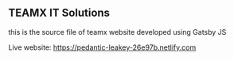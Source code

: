 ## TEAMX IT Solutions 

this is the source file of teamx website developed using Gatsby JS

Live website: https://pedantic-leakey-26e97b.netlify.com